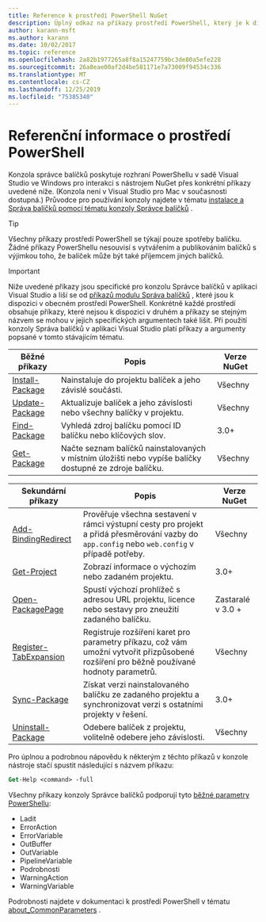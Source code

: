 ```yaml
---
title: Reference k prostředí PowerShell NuGet
description: Úplný odkaz na příkazy prostředí PowerShell, který je k dispozici v konzole správce balíčků NuGet v aplikaci Visual Studio.
author: karann-msft
ms.author: karann
ms.date: 10/02/2017
ms.topic: reference
ms.openlocfilehash: 2a82b1977265a8f8a15247759bc3de80a5efe228
ms.sourcegitcommit: 26a8eae00af2d4be581171e7a73009f94534c336
ms.translationtype: MT
ms.contentlocale: cs-CZ
ms.lasthandoff: 12/25/2019
ms.locfileid: "75385340"
---
```

# <a name="powershell-reference"></a>Referenční informace o prostředí PowerShell

Konzola správce balíčků poskytuje rozhraní PowerShellu v sadě Visual Studio ve Windows pro interakci s nástrojem NuGet přes konkrétní příkazy uvedené níže. (Konzola není v Visual Studio pro Mac v současnosti dostupná.) Průvodce pro používání konzoly najdete v tématu [instalace a Správa balíčků pomocí tématu konzoly Správce balíčků](../consume-packages/install-use-packages-powershell.md) .

> [!Tip]
> Všechny příkazy prostředí PowerShell se týkají pouze spotřeby balíčku. Žádné příkazy PowerShellu nesouvisí s vytvářením a publikováním balíčků s výjimkou toho, že balíček může být také příjemcem jiných balíčků.

> [!Important]
> Níže uvedené příkazy jsou specifické pro konzolu Správce balíčků v aplikaci Visual Studio a liší se od [příkazů modulu Správa balíčků](/powershell/module/packagemanagement/?view=powershell-6) , které jsou k dispozici v obecném prostředí PowerShell. Konkrétně každé prostředí obsahuje příkazy, které nejsou k dispozici v druhém a příkazy se stejným názvem se mohou v jejich specifických argumentech také lišit. Při použití konzoly Správa balíčků v aplikaci Visual Studio platí příkazy a argumenty popsané v tomto stávajícím tématu.

| Běžné příkazy | Popis | Verze NuGet |
| --- | --- | --- |
| [Install-Package](ps-reference/ps-ref-install-package.md) | Nainstaluje do projektu balíček a jeho závislé součásti. | Všechny |
| [Update-Package](ps-reference/ps-ref-update-package.md) | Aktualizuje balíček a jeho závislosti nebo všechny balíčky v projektu. | Všechny |
| [Find-Package](ps-reference/ps-ref-find-package.md) | Vyhledá zdroj balíčku pomocí ID balíčku nebo klíčových slov. | 3.0+ |
| [Get-Package](ps-reference/ps-ref-get-package.md) | Načte seznam balíčků nainstalovaných v místním úložišti nebo vypíše balíčky dostupné ze zdroje balíčku. | Všechny |

| Sekundární příkazy | Popis | Verze NuGet |
| --- | --- | --- |
| [Add-BindingRedirect](ps-reference/ps-ref-add-bindingredirect.md) | Prověřuje všechna sestavení v rámci výstupní cesty pro projekt a přidá přesměrování vazby do `app.config` nebo `web.config` v případě potřeby. | Všechny |
| [Get-Project](ps-reference/ps-ref-get-project.md) | Zobrazí informace o výchozím nebo zadaném projektu. | 3.0+ |
| [Open-PackagePage](ps-reference/ps-ref-open-packagepage.md) | Spustí výchozí prohlížeč s adresou URL projektu, licence nebo sestavy pro zneužití zadaného balíčku. | Zastaralé v 3.0 + |
| [Register-TabExpansion](ps-reference/ps-ref-register-tabexpansion.md) | Registruje rozšíření karet pro parametry příkazu, což vám umožní vytvořit přizpůsobené rozšíření pro běžně používané hodnoty parametrů. | Všechny |
| [Sync-Package](ps-reference/ps-ref-sync-package.md) | Získat verzi nainstalovaného balíčku ze zadaného projektu a synchronizovat verzi s ostatními projekty v řešení. | 3.0+ |
| [Uninstall-Package](ps-reference/ps-ref-uninstall-package.md) | Odebere balíček z projektu, volitelně odebere jeho závislosti. | Všechny |

Pro úplnou a podrobnou nápovědu k některým z těchto příkazů v konzole nástroje stačí spustit následující s názvem příkazu:

```ps
Get-Help <command> -full
```

Všechny příkazy konzoly Správce balíčků podporují tyto [běžné parametry PowerShellu](https://go.microsoft.com/fwlink/?LinkID=113216):

- Ladit
- ErrorAction
- ErrorVariable
- OutBuffer
- OutVariable
- PipelineVariable
- Podrobnosti
- WarningAction
- WarningVariable

Podrobnosti najdete v dokumentaci k prostředí PowerShell v tématu [about_CommonParameters](https://go.microsoft.com/fwlink/?LinkID=113216) .
